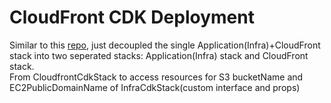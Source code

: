 # CloudFront CDK Deployment

Similar to this [repo](https://github.com/terrificdm/cloudfrontCDK), just decoupled the single Application(Infra)+CloudFront stack into two seperated stacks: Application(Infra) stack and CloudFront stack.  
From CloudfrontCdkStack to access resources for S3 bucketName and EC2PublicDomainName of InfraCdkStack(custom interface and props)
